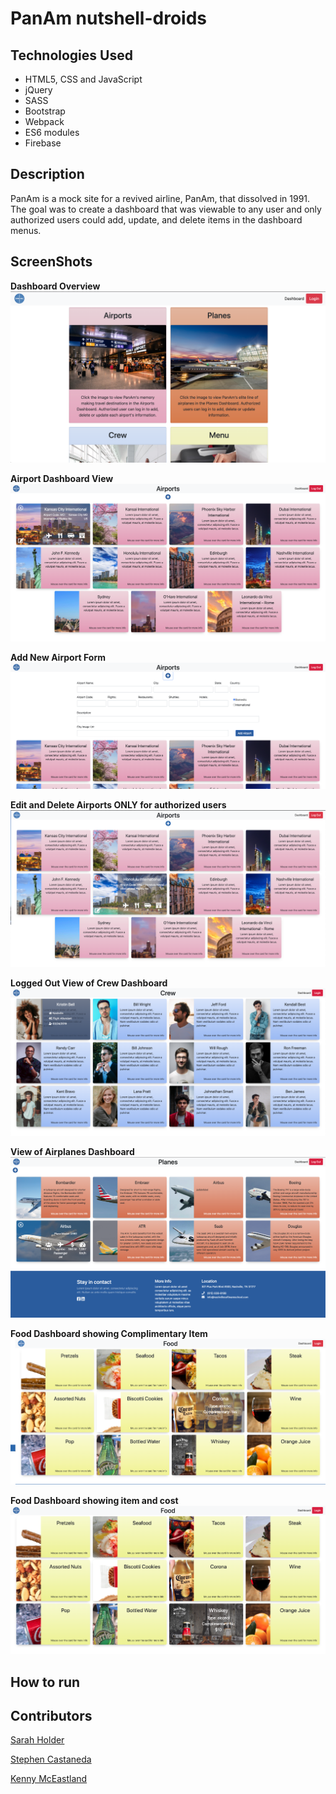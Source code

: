 # PanAm nutshell-droids

## Technologies Used

* HTML5, CSS and JavaScript
* jQuery
* SASS
* Bootstrap
* Webpack
* ES6 modules
* Firebase

## Description

PanAm is a mock site for a revived airline, PanAm, that dissolved in 1991. The goal was to create a dashboard that was viewable to any user and only authorized users could add, update, and delete items in the dashboard menus.

## ScreenShots

**Dashboard Overview**
![Dashboard](screenshots/dashboard.png)

**Airport Dashboard View**
![Airports](screenshots/airports.png)

**Add New Airport Form**
![Add New Airport Form](screenshots/addNewAirport.png)

**Edit and Delete Airports ONLY for authorized users**
![edit and delete for authed users](screenshots/editAndDelete.png)

**Logged Out View of Crew Dashboard**
![loggedOut](screenshots/crewViewLoggedOut.png)

**View of Airplanes Dashboard**
![airplanes](screenshots/airplanes.png)

**Food Dashboard showing Complimentary Item**
![corona](screenshots/food-comp.png)

**Food Dashboard showing item and cost**
![whiskey](screenshots/food-cost.png)

## How to run

## Contributors

[Sarah Holder](https://github.com/sarahholder)

[Stephen Castaneda](https://github.com/stephencastaneda)

[Kenny McEastland](https://github.com/kenymc1)
